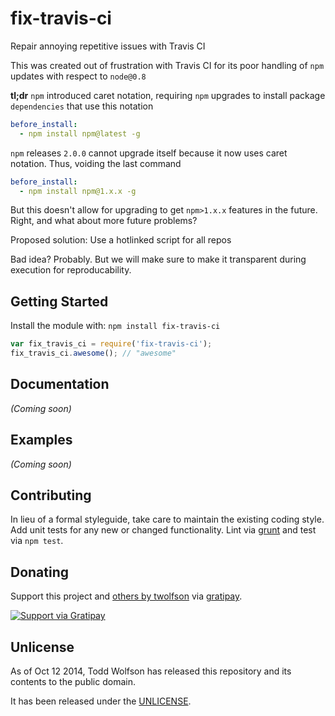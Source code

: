 # fix-travis-ci

Repair annoying repetitive issues with Travis CI

This was created out of frustration with Travis CI for its poor handling of `npm` updates with respect to `node@0.8`

**tl;dr**
`npm` introduced caret notation, requiring `npm` upgrades to install package `dependencies` that use this notation

```yaml
before_install:
  - npm install npm@latest -g
```

`npm` releases `2.0.0` cannot upgrade itself because it now uses caret notation. Thus, voiding the last command

```yaml
before_install:
  - npm install npm@1.x.x -g
```

But this doesn't allow for upgrading to get `npm>1.x.x` features in the future. Right, and what about more future problems?

Proposed solution: Use a hotlinked script for all repos

Bad idea? Probably. But we will make sure to make it transparent during execution for reproducability.

## Getting Started
Install the module with: `npm install fix-travis-ci`

```js
var fix_travis_ci = require('fix-travis-ci');
fix_travis_ci.awesome(); // "awesome"
```

## Documentation
_(Coming soon)_

## Examples
_(Coming soon)_

## Contributing
In lieu of a formal styleguide, take care to maintain the existing coding style. Add unit tests for any new or changed functionality. Lint via [grunt](https://github.com/gruntjs/grunt) and test via `npm test`.

## Donating
Support this project and [others by twolfson][gratipay] via [gratipay][].

[![Support via Gratipay][gratipay-badge]][gratipay]

[gratipay-badge]: https://cdn.rawgit.com/gratipay/gratipay-badge/2.x.x/dist/gratipay.png
[gratipay]: https://www.gratipay.com/twolfson/

## Unlicense
As of Oct 12 2014, Todd Wolfson has released this repository and its contents to the public domain.

It has been released under the [UNLICENSE][].

[UNLICENSE]: UNLICENSE
